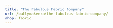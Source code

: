```yaml
---
title: "The Fabulous Fabric Company"
url: /ballymakeera/the-fabulous-fabric-company/
shop: fabric
---
```

